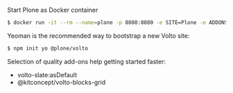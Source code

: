 Start Plone as Docker container

```bash
$ docker run -it --rm --name=plone -p 8080:8080 -e SITE=Plone -e ADDONS="kitconcept.volto" -e ZCML="kitconcept.volto.cors"   -e PROFILES="kitconcept.volto:default-homepage" plone
```

Yeoman is the recommended way to bootstrap a new Volto site:

```bash
$ npm init yo @plone/volto
```

Selection of quality add-ons help getting started faster:

* volto-slate:asDefault
* @kitconcept/volto-blocks-grid
